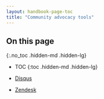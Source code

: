 ```yaml
---
layout: handbook-page-toc
title: "Community advocacy tools"
---
```


## On this page
{:.no_toc .hidden-md .hidden-lg}

- TOC
{:toc .hidden-md .hidden-lg}

- [Disqus](/handbook/marketing/community-relations/community-advocacy/tools/disqus)
- [Zendesk](/handbook/marketing/community-relations/community-advocacy/tools/zendesk)
